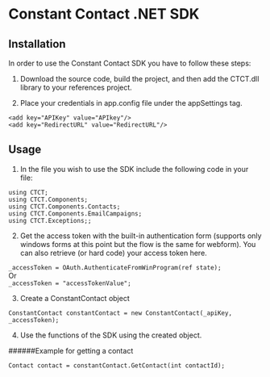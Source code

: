 Constant Contact .NET SDK
=========================

## Installation

In order to use the Constant Contact SDK you have to follow these steps:

1) Download the source code, build the project, and then add the CTCT.dll library to your references project.

2) Place your credentials in app.config file under the appSettings tag.

`<add key="APIKey" value="APIkey"/>`
<br>
`<add key="RedirectURL" value="RedirectURL"/>`

## Usage

1) In the file you wish to use the SDK include the following code in your file:

 `using CTCT; `
<br>
 `using CTCT.Components;` 
<br>
`using CTCT.Components.Contacts;`
<br>
`using CTCT.Components.EmailCampaigns;`
<br>
`using CTCT.Exceptions;;`  

2) Get the access token with the built-in authentication form (supports only windows forms at this point but the flow is the same for webform).  You can also retrieve (or hard code) your access token here.

`_accessToken = OAuth.AuthenticateFromWinProgram(ref state); ` 
<br>
Or
<br>
`_accessToken = "accessTokenValue"; ` 
<br>

3) Create a ConstantContact object

`ConstantContact constantContact = new ConstantContact(_apiKey, _accessToken); `                                                                                     
                  
4) Use the functions of the SDK using the created object.   
             
######Example for getting a contact

`Contact contact = constantContact.GetContact(int contactId);`                                                      

